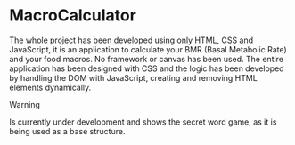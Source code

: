 # MacroCalculator
The whole project has been developed using only HTML, CSS and JavaScript, it is an application to calculate your BMR (Basal Metabolic Rate) and your food macros. No framework or canvas has been used. The entire application has been designed with CSS and the logic has been developed by handling the DOM with JavaScript, creating and removing HTML elements dynamically.

> [!WARNING]
> Is currently under development and shows the secret word game, as it is being used as a base structure.
